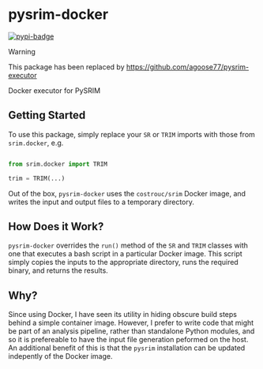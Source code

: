# pysrim-docker
[![pypi-badge][]][pypi] 

[pypi-badge]: https://img.shields.io/pypi/v/pysrim-docker
[pypi]: https://pypi.org/project/pysrim-docker


> [!WARNING]  
> This package has been replaced by https://github.com/agoose77/pysrim-executor

Docker executor for PySRIM

## Getting Started
To use this package, simply replace your `SR` or `TRIM` imports with those from `srim.docker`, e.g.
```python

from srim.docker import TRIM

trim = TRIM(...)
```

Out of the box, `pysrim-docker` uses the `costrouc/srim` Docker image, and writes the input and output files to a temporary directory. 

## How Does it Work?
`pysrim-docker` overrides the `run()` method of the `SR` and `TRIM` classes with one that executes a bash script in a particular Docker image.
This script simply copies the inputs to the appropriate directory, runs the required binary, and returns the results.

## Why?
Since using Docker, I have seen its utility in hiding obscure build steps behind a simple container image. 
However, I prefer to write code that might be part of an analysis pipeline, rather than standalone Python modules, and so it is prefereable to 
have the input file generation peformed on the host. An additional benefit of this is that the `pysrim` installation can be updated indepently of the Docker image.
